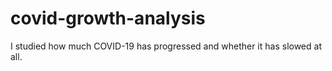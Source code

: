 # covid-growth-analysis
I studied how much COVID-19 has progressed and whether it has slowed at all.
